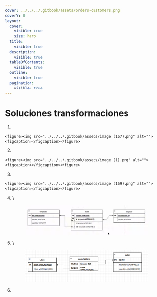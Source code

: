```yaml
---
cover: ../../../.gitbook/assets/orders-customers.png
coverY: 0
layout:
  cover:
    visible: true
    size: hero
  title:
    visible: true
  description:
    visible: true
  tableOfContents:
    visible: true
  outline:
    visible: true
  pagination:
    visible: true
---
```


# Soluciones transformaciones

1.

    <figure><img src="../../../.gitbook/assets/image (167).png" alt=""><figcaption></figcaption></figure>
2.

    <figure><img src="../../../.gitbook/assets/image (1).png" alt=""><figcaption></figcaption></figure>
3.

    <figure><img src="../../../.gitbook/assets/image (169).png" alt=""><figcaption></figcaption></figure>
4.  \


    <figure><img src="../../../.gitbook/assets/image (171).png" alt=""><figcaption></figcaption></figure>
5.  \




    <figure><img src="../../../.gitbook/assets/image (172).png" alt=""><figcaption></figcaption></figure>
6.

